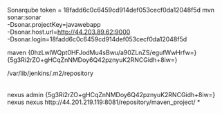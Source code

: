 Sonarqube
token = 18fadd6c0c6459cd914def053cecf0da12048f5d
mvn sonar:sonar \
  -Dsonar.projectKey=javawebapp \
  -Dsonar.host.url=http://44.203.89.62:9000 \
  -Dsonar.login=18fadd6c0c6459cd914def053cecf0da12048f5d

maven
{0hzLwlWQpt0HFJodMu4sBwu/a90ZLnZS/egufWwHrfw=} 
{5g3Ri2rZO+gHCqZnNMDoy6Q42pznyuK2RNCGidh+8iw=}

<?xml version="1.0" encoding="UTF-8"?>

<settings xmlns="http://maven.apache.org/POM/4.0.0"
        xmlns:xsi="http://www.w3.org/2001/XMLSchema-instance"
          xsi:schemaLocation="http://maven.apache.org/POM/4.0.0 http://maven.apache.org/xsd/settings-1.0.0.xsd">

  <localRepository>/var/lib/jenkins/.m2/repository</localRepository>
######
<servers>
   <server>
        <id>nexus</id>
        <username>admin</username>
        <password>{5g3Ri2rZO+gHCqZnNMDoy6Q42pznyuK2RNCGidh+8iw=}</password>
    </server>
</servers>

<mirrors>
    <mirror>
      <id>nexus</id>
      <name>nexus</name>
      <url>http://44.201.219.119:8081/repository/maven_project/</url>
      <mirrorOf>*</mirrorOf>
    </mirror>
  </mirrors>

</settings>
